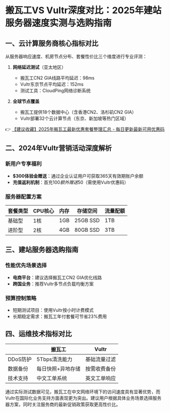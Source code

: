 # 搬瓦工VS Vultr深度对比：2025年建站服务器速度实测与选购指南

## 一、云计算服务商核心指标对比
从服务器响应速度、机房节点分布、套餐性价比三个维度进行专业评测：

1. **网络延迟测试**（亚太地区）
   - 搬瓦工CN2 GIA线路平均延迟：98ms
   - Vultr东京节点平均延迟：152ms
   - 测试工具：CloudPing网络诊断系统

2. **全球节点覆盖**
   - 搬瓦工提供18个数据中心（含香港CN2、洛杉矶CN2 GIA）
   - Vultr部署32个云计算节点（东京、新加坡等热门区域）

👉 [【建议收藏】2025年搬瓦工最新优惠套餐整理汇总 - 每日更新最新可用优惠码](https://bit.ly/banwagon)

## 二、2024年Vultr营销活动深度解析
### 新用户专享福利
- **$300体验金赠送**：通过企业认证用户可获取365天有效期账户余额
- **充值返利机制**：首充$100额外赠送$50（需使用Vultr优惠码）

### 服务器配置方案
| 套餐类型 | CPU核心 | 内存   | 存储空间 | 流量配额 | 
|----------|---------|--------|----------|----------|
| 基础型   | 1核     | 1GB    | 25GB SSD | 1TB      |
| 进阶型   | 2核     | 4GB    | 80GB SSD | 3TB      |

## 三、建站服务器选购指南
### 性能优先场景选择
- **电商平台**：建议选择搬瓦工CN2 GIA优化线路
- **跨国业务**：推荐Vultr多节点负载均衡方案

### 预算控制策略
- 短期测试项目：使用Vultr按小时计费模式
- 长期稳定需求：搬瓦工年付套餐可节省23%费用

## 四、运维技术指标对比
|| 搬瓦工 | Vultr |
|---|---|---|
|DDoS防护|5Tbps清洗能力|基础流量过滤|
|数据备份|每日快照+异地存储|按需收费备份|
|技术支持|中文工单系统|英文工单响应|

通过实际测试数据可见，搬瓦工在中文网络环境下的访问速度具有显著优势，而Vultr在国际化业务支持方面表现更为突出。建议用户根据具体业务场景选择服务器方案，同时关注服务商的最新促销政策获取更高性价比。